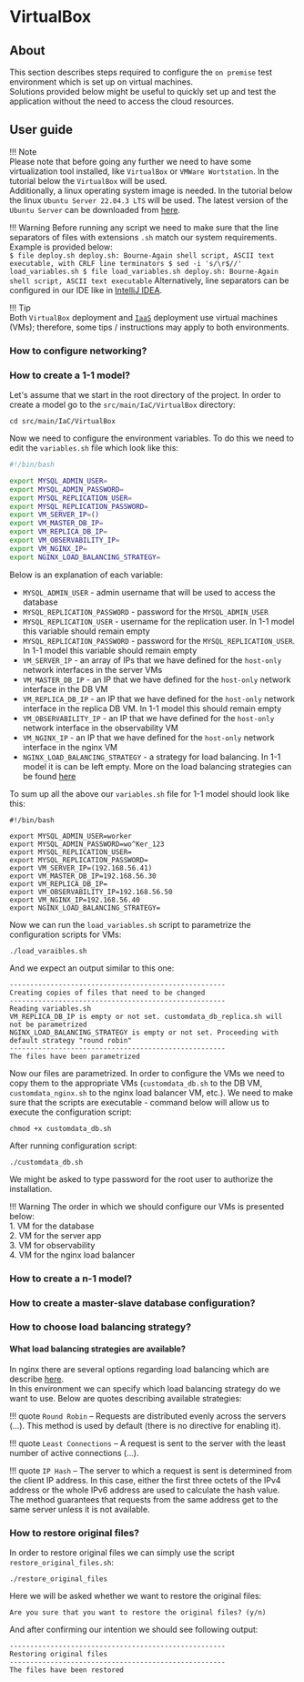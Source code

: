 # VirtualBox

## About
This section describes steps required to configure the `on premise` test environment which is set up on virtual machines.  
Solutions provided below might be useful to quickly set up and test the application without the need to access the cloud resources.

## User guide

!!! Note  
    Please note that before going any further we need to have some virtualization tool installed, like `VirtualBox` or `VMWare Wortstation`. In the tutorial below the `VirtualBox` will be used.  
    Additionally, a linux operating system image is needed. In the tutorial below the linux `Ubuntu Server 22.04.3 LTS` will be used. The latest version of the `Ubuntu Server` can be downloaded from [here](https://ubuntu.com/download/server).

!!! Warning
    Before running any script we need to make sure that the line separators of files with extensions `.sh` match our system requirements. Example is provided below:   
    ```
    $ file deploy.sh
    deploy.sh: Bourne-Again shell script, ASCII text executable, with CRLF line terminators
    $ sed -i 's/\r$//' load_variables.sh
    $ file load_variables.sh
    deploy.sh: Bourne-Again shell script, ASCII text executable
    ```
    Alternatively, line separators can be configured in our IDE like in [IntelliJ IDEA](https://www.jetbrains.com/help/idea/configuring-line-endings-and-line-separators.html).

!!! Tip  
    Both `VirtualBox` deployment and [`IaaS`](../IaaS/iaas.md) deployment use virtual machines (VMs); therefore, some tips / instructions may apply to both environments. 

### How to configure networking?

### How to create a 1-1 model?
Let's assume that we start in the root directory of the project. In order to create a model go to the `src/main/IaC/VirtualBox` directory:
```shell
cd src/main/IaC/VirtualBox
```
Now we need to configure the environment variables. To do this we need to edit the `variables.sh` file which look like this:
```bash
#!/bin/bash

export MYSQL_ADMIN_USER=
export MYSQL_ADMIN_PASSWORD=
export MYSQL_REPLICATION_USER=
export MYSQL_REPLICATION_PASSWORD=
export VM_SERVER_IP=()
export VM_MASTER_DB_IP=
export VM_REPLICA_DB_IP=
export VM_OBSERVABILITY_IP=
export VM_NGINX_IP=
export NGINX_LOAD_BALANCING_STRATEGY=
```
Below is an explanation of each variable:  
- `MYSQL_ADMIN_USER` - admin username that will be used to access the database  
- `MYSQL_REPLICATION_PASSWORD` - password for the `MYSQL_ADMIN_USER`  
- `MYSQL_REPLICATION_USER` - username for the replication user. In 1-1 model this variable should remain empty  
- `MYSQL_REPLICATION_PASSWORD` - password for the `MYSQL_REPLICATION_USER`. In 1-1 model this variable should remain empty  
- `VM_SERVER_IP` - an array of IPs that we have defined for the `host-only` network interfaces in the server VMs  
- `VM_MASTER_DB_IP` - an IP that we have defined for the `host-only` network interface in the DB VM  
- `VM_REPLICA_DB_IP` - an IP that we have defined for the `host-only` network interface in the replica DB VM. In 1-1 model this should remain empty  
- `VM_OBSERVABILITY_IP` - an IP that we have defined for the `host-only` network interface in the observability VM  
- `VM_NGINX_IP` - an IP that we have defined for the `host-only` network interface in the nginx VM  
- `NGINX_LOAD_BALANCING_STRATEGY` - a strategy for load balancing. In 1-1 model it is can be left empty. More on the load balancing strategies can be found [here](#how-to-choose-load-balancing-strategy)  

To sum up all the above our `variables.sh` file for 1-1 model should look like this:
```shell
#!/bin/bash

export MYSQL_ADMIN_USER=worker
export MYSQL_ADMIN_PASSWORD=wo^Ker_123
export MYSQL_REPLICATION_USER=
export MYSQL_REPLICATION_PASSWORD=
export VM_SERVER_IP=(192.168.56.41)
export VM_MASTER_DB_IP=192.168.56.30
export VM_REPLICA_DB_IP=
export VM_OBSERVABILITY_IP=192.168.56.50
export VM_NGINX_IP=192.168.56.40
export NGINX_LOAD_BALANCING_STRATEGY=
```
Now we can run the `load_variables.sh` script to parametrize the configuration scripts for VMs:
```shell
./load_varaibles.sh
```
And we expect an output similar to this one:
```shell
-----------------------------------------------------
Creating copies of files that need to be changed
-----------------------------------------------------
Reading variables.sh
VM_REPLICA_DB_IP is empty or not set. customdata_db_replica.sh will not be parametrized
NGINX_LOAD_BALANCING_STRATEGY is empty or not set. Proceeding with default strategy "round robin"
-----------------------------------------------------
The files have been parametrized
```

Now our files are parametrized. In order to configure the VMs we need to copy them to the appropriate VMs (`customdata_db.sh` to the DB VM, `customdata_nginx.sh` to the nginx load balancer VM, etc.). We need to make sure that the scripts are executable - command below will allow us to execute the configuration script:  
```shell
chmod +x customdata_db.sh
```
After running configuration script:  
```shell
./customdata_db.sh
```
We might be asked to type password for the root user to authorize the installation.  

!!! Warning
    The order in which we should configure our VMs is presented below:  
    1. VM for the database  
    2. VM for the server app  
    3. VM for observability  
    4. VM for the nginx load balancer  

### How to create a n-1 model?

### How to create a master-slave database configuration?

### How to choose load balancing strategy?
#### What load balancing strategies are available?
In nginx there are several options regarding load balancing which are describe [here](https://docs.nginx.com/nginx/admin-guide/load-balancer/http-load-balancer/).  
In this environment we can specify which load balancing strategy do we want to use. Below are quotes describing available strategies:

!!! quote
    `Round Robin` – Requests are distributed evenly across the servers (...). This method is used by default (there is no directive for enabling it).

!!! quote
    `Least Connections` – A request is sent to the server with the least number of active connections (...).

!!! quote
    `IP Hash` – The server to which a request is sent is determined from the client IP address. In this case, either the first three octets of the IPv4 address or the whole IPv6 address are used to calculate the hash value. The method guarantees that requests from the same address get to the same server unless it is not available.

### How to restore original files?
In order to restore original files we can simply use the script `restore_original_files.sh`:  
```shell
./restore_original_files
```
Here we will be asked whether we want to restore the original files:
```shell
Are you sure that you want to restore the original files? (y/n)
```
And after confirming our intention we should see following output:
```shell
-----------------------------------------------------
Restoring original files
-----------------------------------------------------
The files have been restored
```